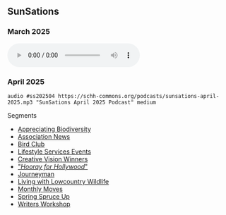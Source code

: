 ## SunSations

### March 2025

<audio controls>
    <h2>SunSations March 2025</h2>
    <source src="sunsations-march-2025.mp3" type="audio/mpeg">
    Your browser does not support the audio element.
</audio>

### April 2025

`audio #ss202504 https://schh-commons.org/podcasts/sunsations-april-2025.mp3 "SunSations April 2025 Podcast" medium`

Segments
- [Appreciating Biodiversity](ss202504/play/39/2:10/)
- [Association News](ss202504/play/2:08/5:43)
- [Bird Club](ss202504/play/5:44/6:16)
- [Lifestyle Services Events](ss202504/play/6:17/8:00)
- [Creative Vision Winners](ss202504/play/8:00/9:12)
- ["*Hooray for Hollywood*"](ss202504/play/9:13/9:51)
- [Journeyman](ss202504/play/9:52/10:10)
- [Living with Lowcountry Wildlife](ss202504/play/10:12/11:16/)
- [Monthly Moves](ss202504/play/11:17/11:57/)
- [Spring Spruce Up](ss202504/play/11:58/12:52/)
- [Writers Workshop](ss202504/play/12:53/13:10/)